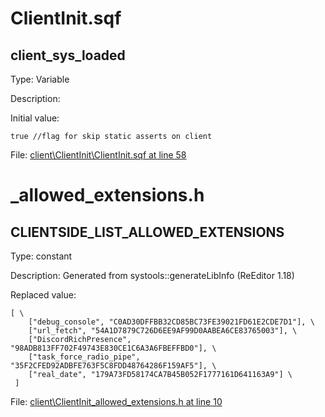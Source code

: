 # ClientInit.sqf

## client_sys_loaded

Type: Variable

Description: 


Initial value:
```sqf
true //flag for skip static asserts on client
```
File: [client\ClientInit\ClientInit.sqf at line 58](../../../Src/client/ClientInit/ClientInit.sqf#L58)
# _allowed_extensions.h

## CLIENTSIDE_LIST_ALLOWED_EXTENSIONS

Type: constant

Description: Generated from systools::generateLibInfo (ReEditor 1.18)


Replaced value:
```sqf
[ \
	["debug_console", "C0AD30DFFBB32CD85BC73FE39021FD61E2CDE7D1"], \
	["url_fetch", "54A1D7879C726D6EE9AF99D0AABEA6CE83765003"], \
	["DiscordRichPresence", "98ADB813FF702F49743E830CE1C6A3A6FBEFFBD0"], \
	["task_force_radio_pipe", "35F2CFED92ADBFE763F5C8FDD48764286F159AF5"], \
	["real_date", "179A73FD58174CA7B45B052F1777161D641163A9"] \
 ]
```
File: [client\ClientInit\_allowed_extensions.h at line 10](../../../Src/client/ClientInit/_allowed_extensions.h#L10)
